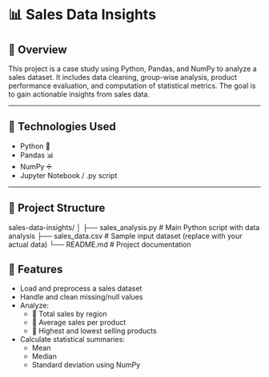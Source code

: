 # 📊 Sales Data Insights

## 📌 Overview

This project is a case study using Python, Pandas, and NumPy to analyze a sales dataset. It includes data cleaning, group-wise analysis, product performance evaluation, and computation of statistical metrics. The goal is to gain actionable insights from sales data.

---

## 🧰 Technologies Used

- Python 🐍
- Pandas 📊
- NumPy ➗
- Jupyter Notebook / .py script

---

## 📁 Project Structure

sales-data-insights/
│
├── sales_analysis.py # Main Python script with data analysis
├── sales_data.csv # Sample input dataset (replace with your actual data)
└── README.md # Project documentation
## 🚀 Features

- Load and preprocess a sales dataset
- Handle and clean missing/null values
- Analyze:
  - 🔹 Total sales by region
  - 🔹 Average sales per product
  - 🔹 Highest and lowest selling products
- Calculate statistical summaries:
  - Mean
  - Median
  - Standard deviation using NumPy
